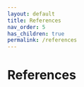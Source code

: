 ```yaml
---
layout: default
title: References
nav_order: 5
has_children: true
permalink: /references
---
```


# References
